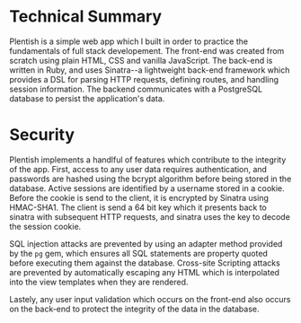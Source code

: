 # Technical Summary

Plentish is a simple web app which I built in order to practice the fundamentals of full stack developement. The front-end was created from scratch using plain HTML, CSS and vanilla JavaScript. The back-end is written in Ruby, and uses Sinatra--a lightweight back-end framework which provides a DSL for parsing HTTP requests, defining routes, and handling session information. The backend communicates with a PostgreSQL database to persist the application's data.

# Security

Plentish implements a handlful of features which contribute to the integrity of the app. First, access to any user data requires authentication, and passwords are hashed using the bcrypt algorithm before being stored in the database. Active sessions are identified by a username stored in a cookie. Before the cookie is send to the client, it is encrypted by Sinatra using HMAC-SHA1. The client is send a 64 bit key which it presents back to sinatra with subsequent HTTP requests, and sinatra uses the key to decode the session cookie. 

SQL injection attacks are prevented by using an adapter method provided by the `pg` gem, which ensures all SQL statements are property quoted before executing them against the database. Cross-site Scripting attacks are prevented by automatically escaping any HTML which is interpolated into the view templates when they are rendered.

Lastely, any user input validation which occurs on the front-end also occurs on the back-end to protect the integrity of the data in the database.